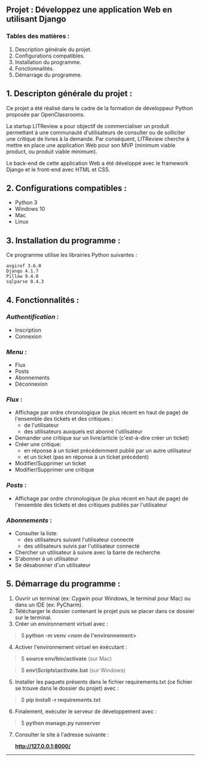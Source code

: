 ## Projet : Développez une application Web en utilisant Django
### Tables des matières :
1. Description générale du projet.
2. Configurations compatibles.
3. Installation du programme.
4. Fonctionnalités.
5. Démarrage du programme.

## 1. Descripton générale du projet :

Ce projet a été réalisé dans le cadre de la formation de
développeur Python proposée par OpenClassrooms. 

La startup LITReview a pour objectif de commercialiser  un produit permettant à une communauté d'utilisateurs
de consulter ou de solliciter une critique de livres à la demande.
Par conséquent, LITReview cherche à mettre en place une application Web pour son MVP (minimum viable product,
ou produit viable minimum).

Le back-end de cette application Web a été développé avec le framework Django et le front-end avec HTML et CSS.


## 2. Configurations compatibles :

* Python 3
* Windows 10
* Mac
* Linux

## 3. Installation du programme :
Ce programme utilise les librairies Python suivantes :

```
asgiref 3.6.0
Django 4.1.7
Pillow 9.4.0
sqlparse 0.4.3
```

## 4. Fonctionnalités :

### *Authentification* : 
  * Inscription
  * Connexion
### *Menu* : 
  * Flux
  * Posts 
  * Abonnements
  * Déconnexion
### *Flux* : 
  * Affichage par ordre chronologique (le plus récent en haut de page) de l'ensemble des tickets et des critiques :
    * de l'utilisateur
    * des utilisateurs auxquels est abonné l'utilisateur 
  * Demander une critique sur un livre/article (c'est-à-dire créer un ticket)
  * Créer une critique:
    * en réponse à un ticket précédemment publié par un autre utilisateur
    * et un ticket (pas en réponse à un ticket précédent)
  * Modifier/Supprimer un ticket
  * Modifier/Supprimer une critique
### *Posts* : 
  * Affichage par ordre chronologique (le plus récent en haut de page) de l'ensemble des tickets et des critiques 
publiés par l'utilisateur
### *Abonnements* :
  * Consulter la liste:
    * des utilisateurs suivant l'utilisateur connecté
    * des utilisateurs suivis par l'utilisateur connecté
  * Chercher un utilisateur à suivre avec la barre de recherche
  * S'abonner à un utilisateur
  * Se désabonner d'un utilisateur
 
    
## 5. Démarrage du programme :

1. Ouvrir un terminal (ex: Cygwin pour Windows, le terminal pour Mac) ou dans un IDE (ex: PyCharm).
2. Télécharger le dossier contenant le projet puis se placer dans ce dossier sur le terminal.
3. Créer un environnement virtuel avec :
  > $<b> python -m venv <nom de l'environnement></b> 
4. Activer l'environnement virtuel en éxécutant :
  > $ <b>source env/bin/activate</b>  (sur Mac) 

  > $ <b>env\Scripts\activate.bat</b> (sur Windows)
5. Installer les paquets présents dans le fichier requirements.txt (ce fichier se trouve dans le dossier du projet) avec :
  > $ <b>pip install -r requirements.txt</b> 
6. Finalement, exécuter le serveur de développement avec :
> $ <b>python manage.py runserver</b>
7. Consulter le site à l'adresse suivante :

      **http://127.0.0.1:8000/**
---